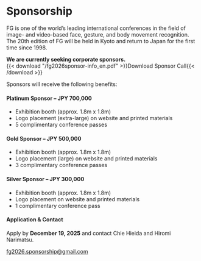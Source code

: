 # Sponsorship

FG is one of the worldʼs leading international
conferences in the field of image- and video-based
face, gesture, and body movement recognition.
The 20th edition of FG will be held in Kyoto and return to Japan for the
first time since 1998.

**We are currently seeking corporate sponsors.**<br>
{{< download "/fg2026sponsor-info_en.pdf" >}}Download Sponsor Call{{< /download >}}

Sponsors will receive the following benefits:

#### Platinum Sponsor – JPY 700,000
- Exhibition booth (approx. 1.8m x 1.8m)
- Logo placement (extra-large) on website and printed materials
- 5 complimentary conference passes

#### Gold Sponsor – JPY 500,000
- Exhibition booth (approx. 1.8m x 1.8m)
- Logo placement (large) on website and printed materials
- 3 complimentary conference passes

#### Silver Sponsor – JPY 300,000
- Exhibition booth (approx. 1.8m x 1.8m)
- Logo placement on website and printed materials
- 1 complimentary conference pass

#### Application & Contact
Apply by **December 19, 2025**
and contact Chie Hieida and Hiromi Narimatsu.

<a href="mailto:fg2026.sponsorship@gmail.com">fg2026.sponsorship\@gmail.com</a>
